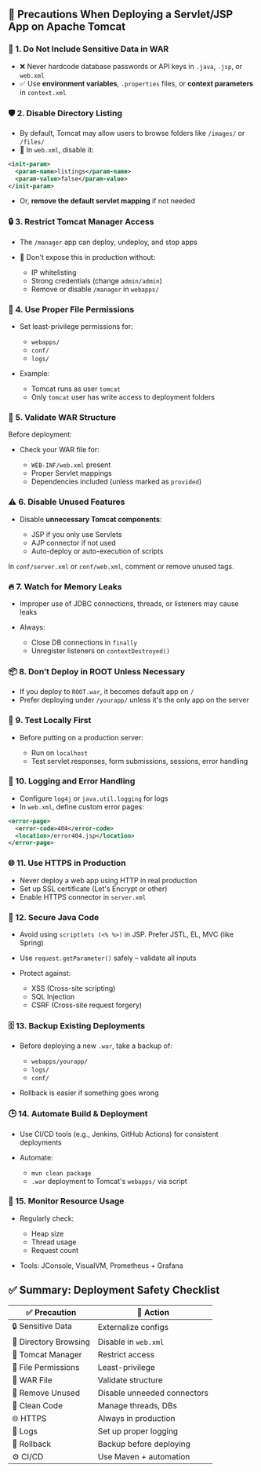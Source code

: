  
## 🚧 Precautions When Deploying a Servlet/JSP App on Apache Tomcat

### 🔐 1. **Do Not Include Sensitive Data in WAR**

* ❌ Never hardcode database passwords or API keys in `.java`, `.jsp`, or `web.xml`
* ✅ Use **environment variables**, `.properties` files, or **context parameters** in `context.xml`


### 🛡️ 2. **Disable Directory Listing**

* By default, Tomcat may allow users to browse folders like `/images/` or `/files/`
* 🔧 In `web.xml`, disable it:

```xml
<init-param>
  <param-name>listings</param-name>
  <param-value>false</param-value>
</init-param>
```

* Or, **remove the default servlet mapping** if not needed

  

### 🔒 3. **Restrict Tomcat Manager Access**

* The `/manager` app can deploy, undeploy, and stop apps
* 🚫 Don't expose this in production without:

  * IP whitelisting
  * Strong credentials (change `admin/admin`)
  * Remove or disable `/manager` in `webapps/`

 

### 📁 4. **Use Proper File Permissions**

* Set least-privilege permissions for:

  * `webapps/`
  * `conf/`
  * `logs/`
* Example:

  * Tomcat runs as user `tomcat`
  * Only `tomcat` user has write access to deployment folders

### 🧱 5. **Validate WAR Structure**

Before deployment:

* Check your WAR file for:

  * `WEB-INF/web.xml` present
  * Proper Servlet mappings
  * Dependencies included (unless marked as `provided`)

### ⚠️ 6. **Disable Unused Features**

* Disable **unnecessary Tomcat components**:

  * JSP if you only use Servlets
  * AJP connector if not used
  * Auto-deploy or auto-execution of scripts

In `conf/server.xml` or `conf/web.xml`, comment or remove unused tags.

### 🔥 7. **Watch for Memory Leaks**

* Improper use of JDBC connections, threads, or listeners may cause leaks
* Always:

  * Close DB connections in `finally`
  * Unregister listeners on `contextDestroyed()`

 

### 📦 8. **Don’t Deploy in ROOT Unless Necessary**

* If you deploy to `ROOT.war`, it becomes default app on `/`
* Prefer deploying under `/yourapp/` unless it's the only app on the server

### 🧪 9. **Test Locally First**

* Before putting on a production server:

  * Run on `localhost`
  * Test servlet responses, form submissions, sessions, error handling

### 🧰 10. **Logging and Error Handling**

* Configure `log4j` or `java.util.logging` for logs
* In `web.xml`, define custom error pages:

```xml
<error-page>
  <error-code>404</error-code>
  <location>/error404.jsp</location>
</error-page>
```

 

### 🌐 11. **Use HTTPS in Production**

* Never deploy a web app using HTTP in real production
* Set up SSL certificate (Let's Encrypt or other)
* Enable HTTPS connector in `server.xml`

 

### 🔐 12. **Secure Java Code**

* Avoid using `scriptlets (<% %>)` in JSP. Prefer JSTL, EL, MVC (like Spring)
* Use `request.getParameter()` safely – validate all inputs
* Protect against:

  * XSS (Cross-site scripting)
  * SQL Injection
  * CSRF (Cross-site request forgery)

 

### 🗄️ 13. **Backup Existing Deployments**

* Before deploying a new `.war`, take a backup of:

  * `webapps/yourapp/`
  * `logs/`
  * `conf/`
* Rollback is easier if something goes wrong

 

### 🕒 14. **Automate Build & Deployment**

* Use CI/CD tools (e.g., Jenkins, GitHub Actions) for consistent deployments
* Automate:

  * `mvn clean package`
  * `.war` deployment to Tomcat's `webapps/` via script

 

### 🧯 15. **Monitor Resource Usage**

* Regularly check:

  * Heap size
  * Thread usage
  * Request count
* Tools: JConsole, VisualVM, Prometheus + Grafana

 
## ✅ Summary: Deployment Safety Checklist

| ✅ Precaution          | 🔧 Action                   |
| --------------------- | --------------------------- |
| 🔒 Sensitive Data     | Externalize configs         |
| 🚫 Directory Browsing | Disable in `web.xml`        |
| 🔐 Tomcat Manager     | Restrict access             |
| 👤 File Permissions   | Least-privilege             |
| 🧪 WAR File           | Validate structure          |
| 🔧 Remove Unused      | Disable unneeded connectors |
| 🧼 Clean Code         | Manage threads, DBs         |
| 🌐 HTTPS              | Always in production        |
| 🧰 Logs               | Set up proper logging       |
| 🧯 Rollback           | Backup before deploying     |
| ⚙️ CI/CD              | Use Maven + automation      |

 